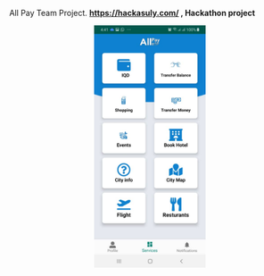  
All Pay Team Project.
<b> https://hackasuly.com/ , Hackathon project </b>
<div align="center">
     <img src="screenshots/sc1.jpeg" width="200px"</img> 
</div>
